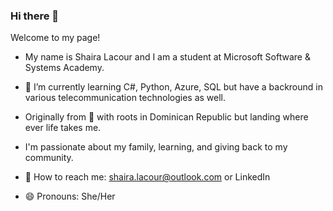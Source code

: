 ### Hi there 👋
Welcome to my page!

- My name is Shaira Lacour and I am a student at Microsoft Software & Systems Academy.

- 🌱 I’m currently learning C#, Python, Azure, SQL but have a backround in various telecommunication technologies as well. 

- Originally from 🗽 with roots in Dominican Republic but landing where ever life takes me. 

- I'm passionate about my family, learning, and giving back to my community.

- 📧 How to reach me: shaira.lacour@outlook.com or LinkedIn

- 😄 Pronouns: She/Her
<!--
**svaloy09/svaloy09** is a ✨ _special_ ✨ repository because its `README.md` (this file) appears on your GitHub profile.

Here are some ideas to get you started:




- 🔭 I’m currently working on ...

- 👯 I’m looking to collaborate on ...
- 🤔 I’m looking for help with ...
- 💬 Ask me about ...
- 📫 How to reach me: ...
- 😄 Pronouns: ...
- ⚡ Fun fact: ...
-->
